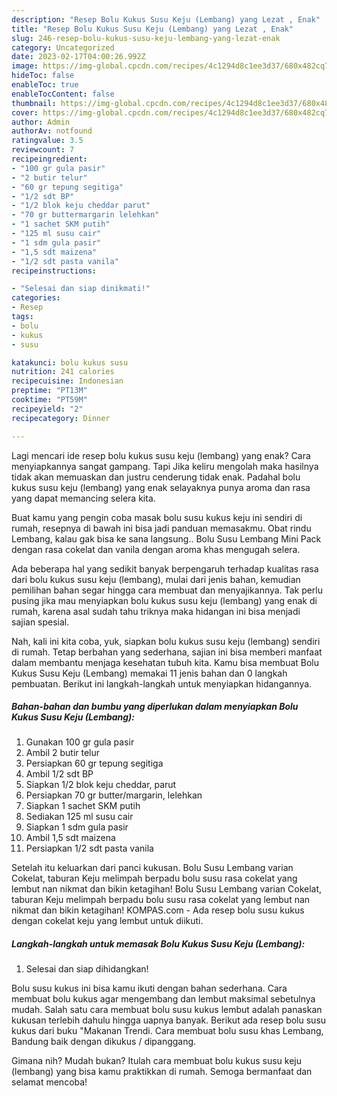 ```yaml
---
description: "Resep Bolu Kukus Susu Keju (Lembang) yang Lezat , Enak"
title: "Resep Bolu Kukus Susu Keju (Lembang) yang Lezat , Enak"
slug: 246-resep-bolu-kukus-susu-keju-lembang-yang-lezat-enak
category: Uncategorized
date: 2023-02-17T04:00:26.992Z
image: https://img-global.cpcdn.com/recipes/4c1294d8c1ee3d37/680x482cq70/bolu-kukus-susu-keju-lembang-foto-resep-utama.jpg
hideToc: false
enableToc: true
enableTocContent: false
thumbnail: https://img-global.cpcdn.com/recipes/4c1294d8c1ee3d37/680x482cq70/bolu-kukus-susu-keju-lembang-foto-resep-utama.jpg
cover: https://img-global.cpcdn.com/recipes/4c1294d8c1ee3d37/680x482cq70/bolu-kukus-susu-keju-lembang-foto-resep-utama.jpg
author: Admin
authorAv: notfound
ratingvalue: 3.5
reviewcount: 7
recipeingredient:
- "100 gr gula pasir"
- "2 butir telur"
- "60 gr tepung segitiga"
- "1/2 sdt BP"
- "1/2 blok keju cheddar parut"
- "70 gr buttermargarin lelehkan"
- "1 sachet SKM putih"
- "125 ml susu cair"
- "1 sdm gula pasir"
- "1,5 sdt maizena"
- "1/2 sdt pasta vanila"
recipeinstructions:

- "Selesai dan siap dinikmati!"
categories:
- Resep
tags:
- bolu
- kukus
- susu

katakunci: bolu kukus susu 
nutrition: 241 calories
recipecuisine: Indonesian
preptime: "PT13M"
cooktime: "PT59M"
recipeyield: "2"
recipecategory: Dinner

---
```



Lagi mencari ide resep bolu kukus susu keju (lembang) yang enak? Cara menyiapkannya sangat gampang. Tapi Jika keliru mengolah maka hasilnya tidak akan memuaskan dan justru cenderung tidak enak. Padahal bolu kukus susu keju (lembang) yang enak selayaknya punya aroma dan rasa yang dapat memancing selera kita.


Buat kamu yang pengin coba masak bolu susu kukus keju ini sendiri di rumah, resepnya di bawah ini bisa jadi panduan memasakmu. Obat rindu Lembang, kalau gak bisa ke sana langsung.. Bolu Susu Lembang Mini Pack dengan rasa cokelat dan vanila dengan aroma khas mengugah selera.

Ada beberapa hal yang sedikit banyak berpengaruh terhadap kualitas rasa dari bolu kukus susu keju (lembang), mulai dari jenis bahan, kemudian pemilihan bahan segar hingga cara membuat dan menyajikannya. Tak perlu pusing jika mau menyiapkan bolu kukus susu keju (lembang) yang enak di rumah, karena asal sudah tahu triknya maka hidangan ini bisa menjadi sajian spesial.


Nah, kali ini kita coba, yuk, siapkan bolu kukus susu keju (lembang) sendiri di rumah. Tetap berbahan yang sederhana, sajian ini bisa memberi manfaat dalam membantu menjaga kesehatan tubuh kita. Kamu bisa membuat Bolu Kukus Susu Keju (Lembang) memakai 11 jenis bahan dan 0 langkah pembuatan. Berikut ini langkah-langkah untuk menyiapkan hidangannya.

<!--inarticleads1-->

##### Bahan-bahan dan bumbu yang diperlukan dalam menyiapkan Bolu Kukus Susu Keju (Lembang):

1. Gunakan 100 gr gula pasir
1. Ambil 2 butir telur
1. Persiapkan 60 gr tepung segitiga
1. Ambil 1/2 sdt BP
1. Siapkan 1/2 blok keju cheddar, parut
1. Persiapkan 70 gr butter/margarin, lelehkan
1. Siapkan 1 sachet SKM putih
1. Sediakan 125 ml susu cair
1. Siapkan 1 sdm gula pasir
1. Ambil 1,5 sdt maizena
1. Persiapkan 1/2 sdt pasta vanila


Setelah itu keluarkan dari panci kukusan. Bolu Susu Lembang varian Cokelat, taburan Keju melimpah berpadu bolu susu rasa cokelat yang lembut nan nikmat dan bikin ketagihan! Bolu Susu Lembang varian Cokelat, taburan Keju melimpah berpadu bolu susu rasa cokelat yang lembut nan nikmat dan bikin ketagihan! KOMPAS.com - Ada resep bolu susu kukus dengan cokelat keju yang lembut untuk diikuti. 

<!--inarticleads2-->

##### Langkah-langkah untuk memasak Bolu Kukus Susu Keju (Lembang):


1. Selesai dan siap dihidangkan!

Bolu susu kukus ini bisa kamu ikuti dengan bahan sederhana. Cara membuat bolu kukus agar mengembang dan lembut maksimal sebetulnya mudah. Salah satu cara membuat bolu susu kukus lembut adalah panaskan kukusan terlebih dahulu hingga uapnya banyak. Berikut ada resep bolu susu kukus dari buku &#34;Makanan Trendi. Cara membuat bolu susu khas Lembang, Bandung baik dengan dikukus / dipanggang. 

Gimana nih? Mudah bukan? Itulah cara membuat bolu kukus susu keju (lembang) yang bisa kamu praktikkan di rumah. Semoga bermanfaat dan selamat mencoba!
